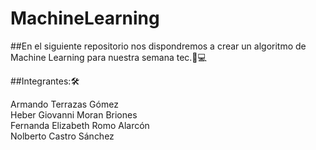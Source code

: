 # MachineLearning
##En el siguiente repositorio nos dispondremos a crear un algoritmo de Machine Learning para nuestra semana tec.🐐💻


##Integrantes:🛠

Armando Terrazas Gómez <br>
Heber Giovanni Moran Briones <br>
Fernanda Elizabeth Romo Alarcón <br>
Nolberto Castro Sánchez <br>
